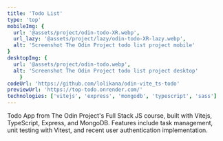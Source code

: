 ```yaml
---
title: 'Todo List'
type: 'top'
mobileImg: {
  url: '@assets/project/odin-todo-XR.webp',
  url_lazy: '@assets/project/lazy/odin-todo-XR-lazy.webp',
  alt: 'Screenshot The Odin Project todo list project mobile'
}
desktopImg: {
  url: '@assets/project/odin-todo.webp',
  alt: 'Screenshot The Odin Project todo list project desktop'
	}
codeUrl: 'https://github.com/lolikana/odin-vite_ts-todo'
previewUrl: 'https://top-todo.onrender.com/'
technologies: ['vitejs', 'express', 'mongodb', 'typescript', 'sass']
---
```


Todo App from The Odin Project's Full Stack JS course, built with Vitejs, TypeScript, Express, and MongoDB. Features include task management, unit testing with Vitest, and recent user authentication implementation.
